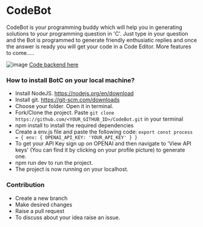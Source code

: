 # CodeBot
CodeBot is your programming buddy which will help you in generating solutions to your programming question in 'C'. Just type in your question and the Bot is programmed to generate friendly enthusiatic replies and once the answer is ready you will get your code in a Code Editor. More features to come.....

![image](https://github.com/Sreejit-Sengupto/CodeBot/assets/69980616/5ebf12b8-2208-489c-9aed-1fdd2191459e)
[Code backend here](https://github.com/Sreejit-Sengupto/CodeBot-Backend)

### How to install BotC on your local machine?
- Install NodeJS. https://nodejs.org/en/download
- Install git. https://git-scm.com/downloads
- Choose your folder. Open it in terminal.
- Fork/Clone the project. Paste `git clone https://github.com/<YOUR_GITHUB_ID>/CodeBot.git` in your terminal
- npm install to install the required dependencies
- Create a env.js file and paste the following code:
  `export const process = {
    env: {
        OPENAI_API_KEY: 'YOUR_API_KEY'
    }
}`
- To get your API Key sign up on OPENAI and then navigate to 'View API keys' (You can find it by clicking on your profile picture) to generate one.
- npm run dev to run the project.
- The project is now running on your localhost.

### Contribution
- Create a new branch
- Make desired changes
- Raise a pull request
- To discuss about your idea raise an issue.

